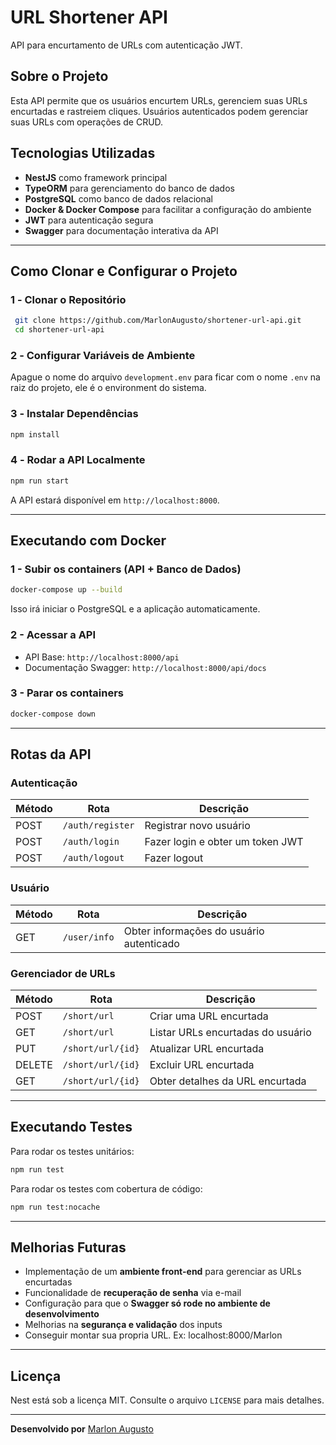 # URL Shortener API

API para encurtamento de URLs com autenticação JWT.

## Sobre o Projeto

Esta API permite que os usuários encurtem URLs, gerenciem suas URLs encurtadas e rastreiem cliques. Usuários autenticados podem gerenciar suas URLs com operações de CRUD.

## Tecnologias Utilizadas

- **NestJS** como framework principal
- **TypeORM** para gerenciamento do banco de dados
- **PostgreSQL** como banco de dados relacional
- **Docker & Docker Compose** para facilitar a configuração do ambiente
- **JWT** para autenticação segura
- **Swagger** para documentação interativa da API

---

## Como Clonar e Configurar o Projeto

### 1️ - **Clonar o Repositório**

```sh
 git clone https://github.com/MarlonAugusto/shortener-url-api.git
 cd shortener-url-api
```

### 2️ - **Configurar Variáveis de Ambiente**

Apague o nome do arquivo `development.env` para ficar com o nome `.env` na raiz do projeto, ele é o environment do sistema.

### 3️ - **Instalar Dependências**

```sh
npm install
```

### 4️ - **Rodar a API Localmente**

```sh
npm run start
```

A API estará disponível em `http://localhost:8000`.

---

## Executando com Docker

### 1 - **Subir os containers (API + Banco de Dados)**

```sh
docker-compose up --build
```

Isso irá iniciar o PostgreSQL e a aplicação automaticamente.

### 2 - **Acessar a API**

- API Base: `http://localhost:8000/api`
- Documentação Swagger: `http://localhost:8000/api/docs`

### 3 - **Parar os containers**

```sh
docker-compose down
```

---

## **Rotas da API**

### **Autenticação**

| Método | Rota             | Descrição                        |
| ------ | ---------------- | -------------------------------- |
| POST   | `/auth/register` | Registrar novo usuário           |
| POST   | `/auth/login`    | Fazer login e obter um token JWT |
| POST   | `/auth/logout`   | Fazer logout                     |

### **Usuário**

| Método | Rota         | Descrição                                |
| ------ | ------------ | ---------------------------------------- |
| GET    | `/user/info` | Obter informações do usuário autenticado |

### **Gerenciador de URLs**

| Método | Rota              | Descrição                         |
| ------ | ----------------- | --------------------------------- |
| POST   | `/short/url`      | Criar uma URL encurtada           |
| GET    | `/short/url`      | Listar URLs encurtadas do usuário |
| PUT    | `/short/url/{id}` | Atualizar URL encurtada           |
| DELETE | `/short/url/{id}` | Excluir URL encurtada             |
| GET    | `/short/url/{id}` | Obter detalhes da URL encurtada   |

---

## **Executando Testes**

Para rodar os testes unitários:

```sh
npm run test
```

Para rodar os testes com cobertura de código:

```sh
npm run test:nocache
```

---

## **Melhorias Futuras**

- Implementação de um **ambiente front-end** para gerenciar as URLs encurtadas
- Funcionalidade de **recuperação de senha** via e-mail
- Configuração para que o **Swagger só rode no ambiente de desenvolvimento**
- Melhorias na **segurança e validação** dos inputs
- Conseguir montar sua propria URL. Ex: localhost:8000/Marlon
---

## **Licença**

Nest está sob a licença MIT. Consulte o arquivo `LICENSE` para mais detalhes.

---

**Desenvolvido por** [Marlon Augusto](https://github.com/MarlonAugusto)

